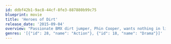 ```yaml
---
id: ddbf42b1-9ac8-44cf-8fe3-887880b99c75
blueprint: movie
title: 'Heroes of Dirt'
release_date: '2015-09-04'
overview: "Passionate BMX dirt jumper, Phin Cooper, wants nothing in life but to attain fame in his sport. After missing a competition when he lands in jail for unpaid citations, he is court-ordered for community service and reluctantly mentors one of the toughest boys, Blue Espinosa. As Phin leads the troubled teen on exciting adventures of riding dirt trails, big jumps and cityscapes, Blue becomes more than an obligation - an unlikely friend whose secret world of drug trafficking threatens Phin's ultimate dream. Featuring some of the best stunts in dirt jumping by legendary pros and hardcore locals, Heroes of Dirt is more than adrenaline rush. It embarks on an unforgettable journey into real significance, and the price it takes to get there."
genres: '[{"id": 28, "name": "Action"}, {"id": 18, "name": "Drama"}]'
---
```

